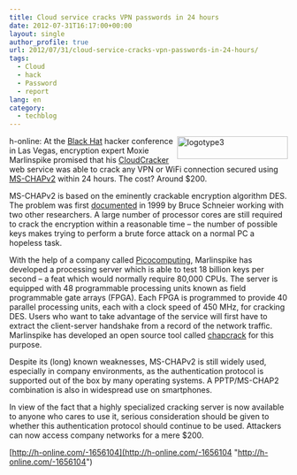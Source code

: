 ```yaml
---
title: Cloud service cracks VPN passwords in 24 hours
date: 2012-07-31T16:17:00+00:00
layout: single
author_profile: true
url: 2012/07/31/cloud-service-cracks-vpn-passwords-in-24-hours/
tags:
  - Cloud
  - hack
  - Password
  - report
lang: en
category: 
  - techblog
---
```

<a href="http://lh4.ggpht.com/-BGnuq49K5g0/UBf-JJ6gRpI/AAAAAAAAGpM/A6rrfozM0i8/s1600-h/logotype3%25255B2%25255D.png" target="_blank"><img title="logotype3" border="0" alt="logotype3" align="right" src="http://lh4.ggpht.com/-7thbdKMk1CI/UBf-LAtMwlI/AAAAAAAAGpU/B51HHYmUpk8/logotype3_thumb.png?imgmax=800" width="200" height="41" /></a>h-online: At the [Black Hat](http://www.blackhat.com/) hacker conference in Las Vegas, encryption expert Moxie Marlinspike promised that his [CloudCracker](https://www.cloudcracker.com/) web service was able to crack any VPN or WiFi connection secured using [MS-CHAPv2](http://technet.microsoft.com/en-en/library/cc731462%28v=ws.10%29.aspx) within 24 hours. The cost? Around $200. 

MS-CHAPv2 is based on the eminently crackable encryption algorithm DES. The problem was first [documented](http://www.schneier.com/paper-pptpv2.html) in 1999 by Bruce Schneier working with two other researchers. A large number of processor cores are still required to crack the encryption within a reasonable time – the number of possible keys makes trying to perform a brute force attack on a normal PC a hopeless task. 

With the help of a company called [Picocomputing](http://www.picocomputing.com/), Marlinspike has developed a processing server which is able to test 18 billion keys per second – a feat which would normally require 80,000 CPUs. The server is equipped with 48 programmable processing units known as field programmable gate arrays (FPGA). Each FPGA is programmed to provide 40 parallel processing units, each with a clock speed of 450 MHz, for cracking DES. Users who want to take advantage of the service will first have to extract the client-server handshake from a record of the network traffic. Marlinspike has developed an open source tool called [chapcrack](https://github.com/moxie0/chapcrack) for this purpose. 

Despite its (long) known weaknesses, MS-CHAPv2 is still widely used, especially in company environments, as the authentication protocol is supported out of the box by many operating systems. A PPTP/MS-CHAP2 combination is also in widespread use on smartphones. 

In view of the fact that a highly specialized cracking server is now available to anyone who cares to use it, serious consideration should be given to whether this authentication protocol should continue to be used. Attackers can now access company networks for a mere $200. 

[http://h-online.com/-1656104](http://h-online.com/-1656104 "http://h-online.com/-1656104")